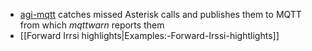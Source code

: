 * [agi-mqtt](https://github.com/zeha/agi-mqtt) catches missed Asterisk calls and publishes them to MQTT from which _mqttwarn_ reports them
* [[Forward Irrsi highlights|Examples:-Forward-Irssi-hightlights]]